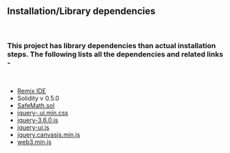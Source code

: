 ## Installation/Library dependencies
&nbsp;  

### This project has library dependencies than actual installation steps. The following lists all the dependencies and related links -   
&nbsp;  
* [Remix IDE](https://remix.ethereum.org/#optimize=false&runs=200&evmVersion=null&version=soljson-v0.8.7+commit.e28d00a7.js)
* Solidity v 0.5.0
* [SafeMath.sol](https://github.com/OpenZeppelin/openzeppelin-contracts/blob/release-v2.5.0/contracts/math/SafeMath.sol)
* [jquery-.ui.min.css](css/jquery-.ui.min.css)
* [jquery-3.6.0.js](js/jquery-3.6.0.js)
* [jquery-ui.js](jquery-ui-1.13.2.custom/jquery-ui.js)
* [jquery.canvasjs.min.js](https://canvasjs.com/assets/script/jquery.canvasjs.min.js)
* [web3.min.js](https://cdnjs.cloudflare.com/ajax/libs/web3/3.0.0-rc.5/web3.min.js)
